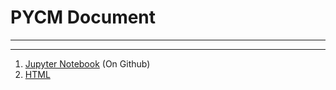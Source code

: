# PYCM Document

----------

----------

1. [Jupyter Notebook](Document.ipynb) (On Github)
2. [HTML](http://www.shaghighi.ir/pycm/doc/)


																												